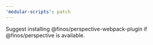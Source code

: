 ```yaml
---
'modular-scripts': patch
---
```


Suggest installing @finos/perspective-webpack-plugin if @finos/perspective is
available.
